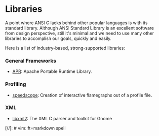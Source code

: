 Libraries
=========

A point where ANSI C lacks behind other popular languages is with its standard library.
Although ANSI Standard Library is an excellent software from design perspective,
still it's minimal and we need to use many other libraries to accomplish our goals,
quickly and easily.

Here is a list of industry-based, strong-supported libraries:


### General Frameworks ###

 - [APR](https://github.com/apache/apr):
   Apache Portable Runtime Library.


### Profiling ###

 - [speedscope](https://www.speedscope.app/):
   Creation of interactive flamegraphs out of a profile file.


### XML ###

 - [libxml2](http://xmlsoft.org/):
   The XML C parser and toolkit for Gnome


[//]:	# vim: ft=markdown spell
